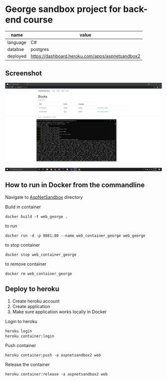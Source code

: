 # George sandbox project for back-end course
name | value
--- | ---
language | C#
databse | postgres
deployed | https://dashboard.heroku.com/apps/aspnetsandbox2

## Screenshot
![p](AspNetSandbox/Images/Screenshot1.PNG)

## How to run in Docker from the commandline

Navigate to [AspNetSandbox](AspNetSandbox) directory

Build in container
```
docker build -t web_george .
```

to run

```
docker run -d -p 8081:80 --name web_container_george web_george
```

to stop container
```
docker stop web_container_george
```

to remove container
```
docker rm web_container_george
```

## Deploy to heroku

1. Create heroku account
2. Create application
3. Make sure application works locally in Docker


Login to heroku
```
heroku login
heroku container:login
```

Push container
```
heroku container:push -a aspnetsandbox2 web
```

Release the container
```
heroku container:release -a aspnetsandbox2 web
```

